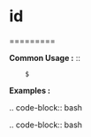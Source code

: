 # id
=========



**Common Usage :**  ::

		$ 
		

**Examples :**

.. code-block:: bash


.. code-block:: bash